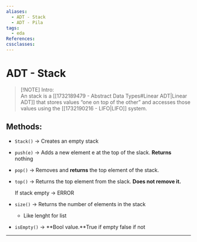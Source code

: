 ```yaml
---
aliases:
  - ADT - Stack
  - ADT - Pila
tags:
  - eda
References: 
cssclasses:
---
```

# ADT - Stack

> [!NOTE] Intro:  
> An stack is a [[1732189479 - Abstract Data Types#Linear ADT|Linear ADT]] that stores values “one on top of the other” and accesses those values using the [[1732190216 - LIFO|LIFO]] system. 

## Methods:

- `Stack()` → Creates an empty stack
- `push(e)` → Adds a new element e at the top of the slack. **Returns** nothing
- `pop()` → Removes and **returns** the top element of the stack.

- `top()` → Returns the top element from the slack. **Does not remove it.**
    
    If stack empty → ERROR
    
- `size()` → Returns the number of elements in the stack
    - Like lenght for list
- `isEmpty()` → **Bool value.**True if empty false if not

***